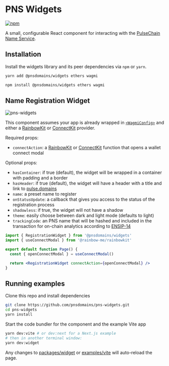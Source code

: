 # PNS Widgets

[![npm](https://img.shields.io/npm/v/@pnsdomains/widgets)](https://www.npmjs.com/package/@pnsdomains/widgets)

A small, configurable React component for interacting with the [PulseChain Name Service](https://pulse.domains/).

## Installation

Install the widgets library and its peer dependencies via `npm` or `yarn`.

```bash
yarn add @pnsdomains/widgets ethers wagmi
```

```bash
npm install @pnsdomains/widgets ethers wagmi
```

## Name Registration Widget

![pns-widgets](https://user-images.githubusercontent.com/35093316/212418070-f595cb64-260b-4069-b191-5e2553b8cd6a.jpg)

This component assumes your app is already wrapped in [`<WagmiConfig>`](https://wagmi.sh/docs/WagmiConfig) and either a [RainbowKit](https://www.rainbowkit.com/docs/installation#wrap-providers) or [ConnectKit](https://docs.family.co/connectkit/api-reference#connectkitprovider) provider.

Required props:

- `connectAction`: a [RainbowKit](https://www.rainbowkit.com/docs/modal-hooks) or [ConnectKit](https://docs.family.co/connectkit/api-reference#usemodal-hook) function that opens a wallet connect modal

Optional props:

- `hasContainer`: if true (default), the widget will be wrapped in a container with padding and a border
- `hasHeader`: if true (default), the widget will have a header with a title and link to [pulse.domains](https://pulse.domains/)
- `name`: a preset name to register
- `onStatusUpdate`: a callback that gives you access to the status of the registration process
- `shadowless`: if true, the widget will not have a shadow
- `theme`: easily choose between dark and light mode (defaults to light)
- `trackingCode`: an PNS name that will be hashed and included in the transaction for on-chain analytics according to [ENSIP-14](https://docs.pulse.domains)

```jsx
import { RegistrationWidget } from '@pnsdomains/widgets'
import { useConnectModal } from '@rainbow-me/rainbowkit'

export default function Page() {
  const { openConnectModal } = useConnectModal()

  return <RegistrationWidget connectAction={openConnectModal} />
}
```

## Running examples

Clone this repo and install dependencies

```bash
git clone https://github.com/pnsdomains/pns-widgets.git
cd pns-widgets
yarn install
```

Start the code bundler for the component and the example Vite app

```bash
yarn dev:vite # or dev:next for a Next.js example
# then in another terminal window:
yarn dev:widget
```

Any changes to [packages/widget](packages/widget) or [examples/vite](examples/vite) will auto-reload the page.
